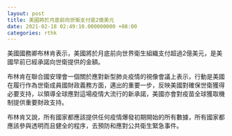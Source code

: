 ```yaml
---
layout: post
title: 美國將於月底前向世衛支付逾2億美元
date: 2021-02-18 02:49:10.000000000 +08:00
categories: rthk
---
```


美國國務卿布林肯表示，美國將於月底前向世界衛生組織支付超過2億美元，是美國早前已經承諾向世衛提供的金額。

布林肯在聯合國安理會一個關於應對新型肺炎疫情的視像會議上表示，行動是美國在履行作為世衛成員國財政義務方面，邁出的重要一步，反映美國對確保世衛獲得必要支持，以領導全球應對這場疫情大流行的新承諾，美國亦會對疫苗全球獲取機制提供重要財政支持。

布林肯又說，所有國家都應該提供任何疫情爆發初期開始的所有數據，所有國家都應該參與透明而且健全的程序，去預防和應對公共衛生緊急事件。
